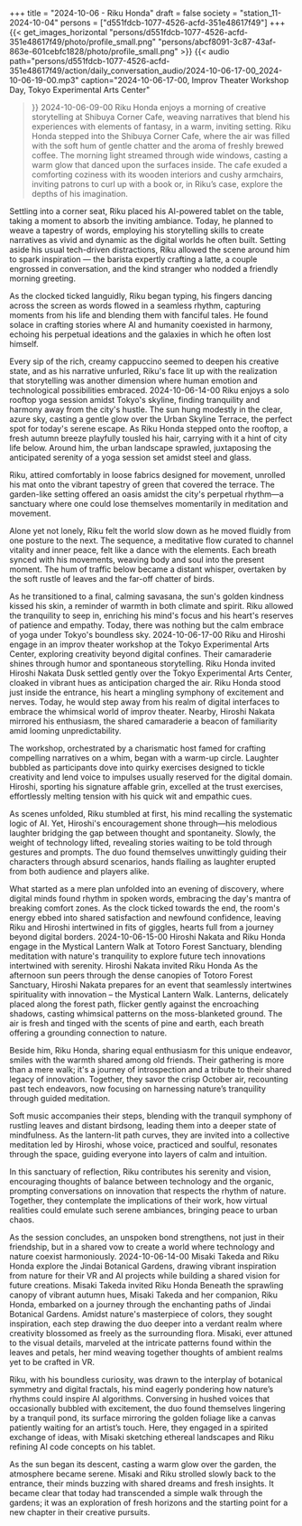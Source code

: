 +++
title = "2024-10-06 - Riku Honda"
draft = false
society = "station_11-2024-10-04"
persons = ["d551fdcb-1077-4526-acfd-351e48617f49"]
+++
{{< get_images_horizontal "persons/d551fdcb-1077-4526-acfd-351e48617f49/photo/profile_small.png" "persons/abcf8091-3c87-43af-863e-601cebfc1828/photo/profile_small.png" >}}
{{< audio
    path="persons/d551fdcb-1077-4526-acfd-351e48617f49/action/daily_conversation_audio/2024-10-06-17-00_2024-10-06-19-00.mp3" 
    caption="2024-10-06-17-00, Improv Theater Workshop Day, Tokyo Experimental Arts Center"
>}}
2024-10-06-09-00
Riku Honda enjoys a morning of creative storytelling at Shibuya Corner Cafe, weaving narratives that blend his experiences with elements of fantasy, in a warm, inviting setting.
Riku Honda stepped into the Shibuya Corner Cafe, where the air was filled with the soft hum of gentle chatter and the aroma of freshly brewed coffee. The morning light streamed through wide windows, casting a warm glow that danced upon the surfaces inside. The cafe exuded a comforting coziness with its wooden interiors and cushy armchairs, inviting patrons to curl up with a book or, in Riku’s case, explore the depths of his imagination.

Settling into a corner seat, Riku placed his AI-powered tablet on the table, taking a moment to absorb the inviting ambiance. Today, he planned to weave a tapestry of words, employing his storytelling skills to create narratives as vivid and dynamic as the digital worlds he often built. Setting aside his usual tech-driven distractions, Riku allowed the scene around him to spark inspiration — the barista expertly crafting a latte, a couple engrossed in conversation, and the kind stranger who nodded a friendly morning greeting. 

As the clocked ticked languidly, Riku began typing, his fingers dancing across the screen as words flowed in a seamless rhythm, capturing moments from his life and blending them with fanciful tales. He found solace in crafting stories where AI and humanity coexisted in harmony, echoing his perpetual ideations and the galaxies in which he often lost himself.

Every sip of the rich, creamy cappuccino seemed to deepen his creative state, and as his narrative unfurled, Riku's face lit up with the realization that storytelling was another dimension where human emotion and technological possibilities embraced.
2024-10-06-14-00
Riku enjoys a solo rooftop yoga session amidst Tokyo's skyline, finding tranquility and harmony away from the city's hustle.
The sun hung modestly in the clear, azure sky, casting a gentle glow over the Urban Skyline Terrace, the perfect spot for today's serene escape. As Riku Honda stepped onto the rooftop, a fresh autumn breeze playfully tousled his hair, carrying with it a hint of city life below. Around him, the urban landscape sprawled, juxtaposing the anticipated serenity of a yoga session set amidst steel and glass.

Riku, attired comfortably in loose fabrics designed for movement, unrolled his mat onto the vibrant tapestry of green that covered the terrace. The garden-like setting offered an oasis amidst the city's perpetual rhythm—a sanctuary where one could lose themselves momentarily in meditation and movement.

Alone yet not lonely, Riku felt the world slow down as he moved fluidly from one posture to the next. The sequence, a meditative flow curated to channel vitality and inner peace, felt like a dance with the elements. Each breath synced with his movements, weaving body and soul into the present moment. The hum of traffic below became a distant whisper, overtaken by the soft rustle of leaves and the far-off chatter of birds.

As he transitioned to a final, calming savasana, the sun's golden kindness kissed his skin, a reminder of warmth in both climate and spirit. Riku allowed the tranquility to seep in, enriching his mind's focus and his heart's reserves of patience and empathy. Today, there was nothing but the calm embrace of yoga under Tokyo's boundless sky.
2024-10-06-17-00
Riku and Hiroshi engage in an improv theater workshop at the Tokyo Experimental Arts Center, exploring creativity beyond digital confines. Their camaraderie shines through humor and spontaneous storytelling.
Riku Honda invited Hiroshi Nakata
Dusk settled gently over the Tokyo Experimental Arts Center, cloaked in vibrant hues as anticipation charged the air. Riku Honda stood just inside the entrance, his heart a mingling symphony of excitement and nerves. Today, he would step away from his realm of digital interfaces to embrace the whimsical world of improv theater. Nearby, Hiroshi Nakata mirrored his enthusiasm, the shared camaraderie a beacon of familiarity amid looming unpredictability.

The workshop, orchestrated by a charismatic host famed for crafting compelling narratives on a whim, began with a warm-up circle. Laughter bubbled as participants dove into quirky exercises designed to tickle creativity and lend voice to impulses usually reserved for the digital domain. Hiroshi, sporting his signature affable grin, excelled at the trust exercises, effortlessly melting tension with his quick wit and empathic cues.

As scenes unfolded, Riku stumbled at first, his mind recalling the systematic logic of AI. Yet, Hiroshi's encouragement shone through—his melodious laughter bridging the gap between thought and spontaneity. Slowly, the weight of technology lifted, revealing stories waiting to be told through gestures and prompts. The duo found themselves unwittingly guiding their characters through absurd scenarios, hands flailing as laughter erupted from both audience and players alike.

What started as a mere plan unfolded into an evening of discovery, where digital minds found rhythm in spoken words, embracing the day's mantra of breaking comfort zones. As the clock ticked towards the end, the room's energy ebbed into shared satisfaction and newfound confidence, leaving Riku and Hiroshi intertwined in fits of giggles, hearts full from a journey beyond digital borders.
2024-10-06-15-00
Hiroshi Nakata and Riku Honda engage in the Mystical Lantern Walk at Totoro Forest Sanctuary, blending meditation with nature's tranquility to explore future tech innovations intertwined with serenity.
Hiroshi Nakata invited Riku Honda
As the afternoon sun peers through the dense canopies of Totoro Forest Sanctuary, Hiroshi Nakata prepares for an event that seamlessly intertwines spirituality with innovation – the Mystical Lantern Walk. Lanterns, delicately placed along the forest path, flicker gently against the encroaching shadows, casting whimsical patterns on the moss-blanketed ground. The air is fresh and tinged with the scents of pine and earth, each breath offering a grounding connection to nature. 

Beside him, Riku Honda, sharing equal enthusiasm for this unique endeavor, smiles with the warmth shared among old friends. Their gathering is more than a mere walk; it's a journey of introspection and a tribute to their shared legacy of innovation. Together, they savor the crisp October air, recounting past tech endeavors, now focusing on harnessing nature’s tranquility through guided meditation.

Soft music accompanies their steps, blending with the tranquil symphony of rustling leaves and distant birdsong, leading them into a deeper state of mindfulness. As the lantern-lit path curves, they are invited into a collective meditation led by Hiroshi, whose voice, practiced and soulful, resonates through the space, guiding everyone into layers of calm and intuition. 

In this sanctuary of reflection, Riku contributes his serenity and vision, encouraging thoughts of balance between technology and the organic, prompting conversations on innovation that respects the rhythm of nature. Together, they contemplate the implications of their work, how virtual realities could emulate such serene ambiances, bringing peace to urban chaos. 

As the session concludes, an unspoken bond strengthens, not just in their friendship, but in a shared vow to create a world where technology and nature coexist harmoniously.
2024-10-06-14-00
Misaki Takeda and Riku Honda explore the Jindai Botanical Gardens, drawing vibrant inspiration from nature for their VR and AI projects while building a shared vision for future creations.
Misaki Takeda invited Riku Honda
Beneath the sprawling canopy of vibrant autumn hues, Misaki Takeda and her companion, Riku Honda, embarked on a journey through the enchanting paths of Jindai Botanical Gardens. Amidst nature's masterpiece of colors, they sought inspiration, each step drawing the duo deeper into a verdant realm where creativity blossomed as freely as the surrounding flora. Misaki, ever attuned to the visual details, marveled at the intricate patterns found within the leaves and petals, her mind weaving together thoughts of ambient realms yet to be crafted in VR.

Riku, with his boundless curiosity, was drawn to the interplay of botanical symmetry and digital fractals, his mind eagerly pondering how nature’s rhythms could inspire AI algorithms. Conversing in hushed voices that occasionally bubbled with excitement, the duo found themselves lingering by a tranquil pond, its surface mirroring the golden foliage like a canvas patiently waiting for an artist’s touch. Here, they engaged in a spirited exchange of ideas, with Misaki sketching ethereal landscapes and Riku refining AI code concepts on his tablet.

As the sun began its descent, casting a warm glow over the garden, the atmosphere became serene. Misaki and Riku strolled slowly back to the entrance, their minds buzzing with shared dreams and fresh insights. It became clear that today had transcended a simple walk through the gardens; it was an exploration of fresh horizons and the starting point for a new chapter in their creative pursuits.
